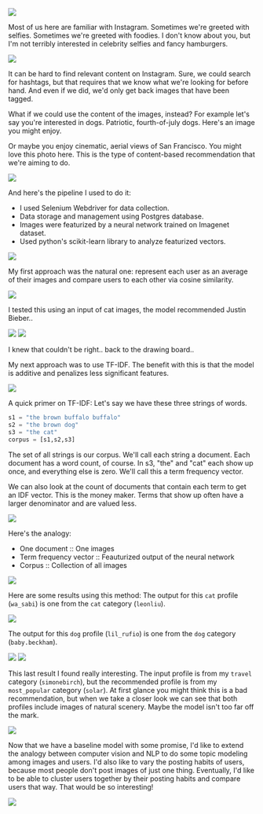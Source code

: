 <img style="float:center" src="./slides/Slide01.jpg" />

Most of us here are familiar with Instagram. Sometimes we're greeted with selfies. Sometimes we're greeted with foodies. I don't know about you, but I'm not terribly interested in celebrity selfies and fancy hamburgers.

<img style="float:center" src="./slides/Slide04.jpg" />

It can be hard to find relevant content on Instagram. Sure, we could search for hashtags, but that requires that we know what we're looking for before hand. And even if we did, we'd only get back images that have been tagged.

What if we could use the content of the images, instead? For example let's say you're interested in dogs. Patriotic, fourth-of-july dogs. Here's an image you might enjoy.

Or maybe you enjoy cinematic, aerial views of San Francisco. You might love this photo here.
This is the type of content-based recommendation that we're aiming to do.

<img style="float:center" src="./slides/Slide06.jpg" />

And here's the pipeline I used to do it:

* I used Selenium Webdriver for data collection.
* Data storage and management using Postgres database.
* Images were featurized by a neural network trained on Imagenet dataset.
* Used python's scikit-learn library to analyze featurized vectors.


<img style="float:center" src="./slides/Slide07.jpg" />

My first approach was the natural one: represent each user as an average of their images and compare users to each other via cosine similarity.

<img style="float:center" src="./slides/Slide08.jpg" />

I tested this using an input of cat images, the model recommended Justin Bieber..

<img style="float:center" src="./slides/Slide09.jpg" />
<img style="float:center" src="./slides/Slide10.jpg" />

I knew that couldn't be right.. back to the drawing board..

My next approach was to use TF-IDF.
The benefit with this is that the model is additive and penalizes less significant features.

<img style="float:center" src="./slides/Slide11.jpg" />

A quick primer on TF-IDF: Let's say we have these three strings of words.
```python
s1 = "the brown buffalo buffalo"
s2 = "the brown dog"
s3 = "the cat"
corpus = [s1,s2,s3]
```
The set of all strings is our corpus.
We'll call each string a document.
Each document has a word count, of course. In s3, "the" and "cat" each show up once, and everything else is zero. We'll call this a term frequency vector.

We can also look at the count of documents that contain each term to get an IDF vector. This is the money maker. Terms that show up often have a larger denominator and are valued less.

<img style="float:center" src="./slides/Slide12.jpg" />

Here's the analogy:
* One document :: One images
* Term frequency vector :: Feauturized output of the neural network
* Corpus :: Collection of all images

<img style="float:center" src="./slides/Slide14.jpg" />

Here are some results using this method:
The output for this `cat` profile (`wa_sabi`) is one from the `cat` category (`leonliu`).

<img style="float:center" src="./slides/Slide15.jpg" />

The output for this `dog` profile (`lil_rufio`) is one from the `dog` category (`baby.beckham`).

<img style="float:center" src="./slides/Slide16.jpg" />
<img style="float:center" src="./slides/Slide17.jpg" />

This last result I found really interesting. The input profile is from my `travel` category (`simonebirch`), but the recommended profile is from my `most_popular` category (`solar`). At first glance you might think this is a bad recommendation, but when we take a closer look we can see that both profiles include images of natural scenery. Maybe the model isn't too far off the mark.

<img style="float:center" src="./slides/Slide18.jpg" />

Now that we have a baseline model with some promise, I'd like to extend the analogy between computer vision and NLP to do some topic modeling among images and users. I'd also like to vary the posting habits of users, because most people don't post images of just one thing. Eventually, I'd like to be able to cluster users together by their posting habits and compare users that way. That would be so interesting!


<img style="float:center" src="./slides/Slide19.jpg" />
